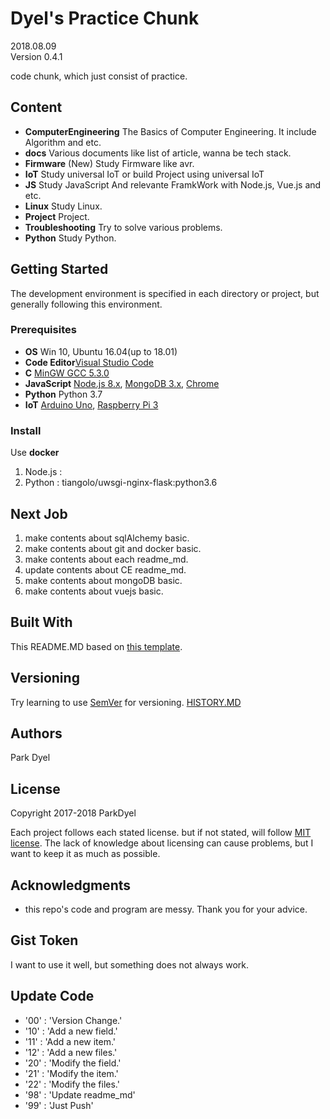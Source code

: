 # Dyel's Practice Chunk

2018.08.09\
Version 0.4.1

code chunk, which just consist of practice.

## Content

- __ComputerEngineering__ The Basics of Computer Engineering. It include Algorithm and etc.
- __docs__ Various documents like list of article, wanna be tech stack. 
- __Firmware__ (New) Study Firmware like avr.
- __IoT__ Study universal IoT or build Project using universal IoT
- __JS__ Study JavaScript And relevante FramkWork with Node.js, Vue.js and etc.
- __Linux__ Study Linux.
- __Project__ Project.
- __Troubleshooting__ Try to solve various problems.
- __Python__ Study Python.

## Getting Started

The development environment is specified in each directory or project, but generally following this environment.

### Prerequisites

- __OS__ Win 10, Ubuntu 16.04(up to 18.01)
- __Code Editor__[Visual Studio Code](https://code.visualstudio.com/)
- __C__ [MinGW GCC 5.3.0](http://www.mingw.org/)
- __JavaScript__ [Node.js 8.x](https://nodejs.org/), [MongoDB 3.x](https://www.mongodb.com/), [Chrome](https://chrome.com)
- __Python__ Python 3.7
- __IoT__ [Arduino Uno](https://www.arduino.cc/), [Raspberry Pi 3](https://www.raspberrypi.org/)

### Install

Use __docker__

1. Node.js : 
2. Python : tiangolo/uwsgi-nginx-flask:python3.6

## Next Job

1. make contents about sqlAlchemy basic.
1. make contents about git and docker basic.
1. make contents about each readme_md.
1. update contents about CE readme_md.
1. make contents about mongoDB basic.
1. make contents about vuejs basic.

## Built With

This README.MD based on [this template](https://gist.github.com/PurpleBooth/109311bb0361f32d87a2).

## Versioning

Try learning to use [SemVer](http://semver.org/) for versioning.
[HISTORY.MD](./HISTORY.md)

## Authors

Park Dyel

## License

Copyright 2017-2018 ParkDyel

Each project follows each stated license. but if not stated, will follow [MIT license](https://opensource.org/licenses/mit-license.php). The lack of knowledge about licensing can cause problems, but I want to keep it as much as possible.

## Acknowledgments

- this repo's code and program are messy. Thank you for your advice.

## Gist Token

I want to use it well, but something does not always work.

## Update Code

- '00' : 'Version Change.'
- '10' : 'Add a new field.'
- '11' : 'Add a new item.'
- '12' : 'Add a new files.'
- '20' : 'Modify the field.'
- '21' : 'Modify the item.'
- '22' : 'Modify the files.'
- '98' : 'Update readme_md'
- '99' : 'Just Push'
